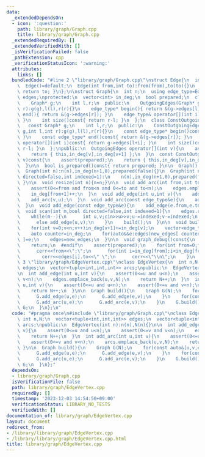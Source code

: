```yaml
---
data:
  _extendedDependsOn:
  - icon: ':question:'
    path: library/graph/Graph.cpp
    title: library/graph/Graph.cpp
  _extendedRequiredBy: []
  _extendedVerifiedWith: []
  _isVerificationFailed: false
  _pathExtension: cpp
  _verificationStatusIcon: ':warning:'
  attributes:
    links: []
  bundledCode: "#line 2 \"library/graph/Graph.cpp\"\nstruct Edge{\n  int from,to;\n\
    \  Edge()=default;\n  Edge(int from,int to):from(from),to(to){}\n  operator int()const{\
    \ return to; }\n};\n\nstruct Graph{\n  int n;\n  using edge_type=Edge;\n  vector<edge_type>\
    \ edges;\nprotected:\n  vector<int> in_deg;\n  bool prepared;\n  class OutgoingEdges{\n\
    \    Graph* g;\n    int l,r;\n  public:\n    OutgoingEdges(Graph* g,int l,int\
    \ r):g(g),l(l),r(r){}\n    edge_type* begin(){ return &(g->edges[l]); }\n    edge_type*\
    \ end(){ return &(g->edges[r]); }\n    edge_type& operator[](int i){ return g->edges[l+i];\
    \ }\n    int size()const{ return r-l; }\n  };\n  class ConstOutgoingEdges{\n \
    \   const Graph* g;\n    int l,r;\n  public:\n    ConstOutgoingEdges(const Graph*\
    \ g,int l,int r):g(g),l(l),r(r){}\n    const edge_type* begin()const{ return &(g->edges[l]);\
    \ }\n    const edge_type* end()const{ return &(g->edges[r]); }\n    const edge_type&\
    \ operator[](int i)const{ return g->edges[l+i]; }\n    int size()const{ return\
    \ r-l; }\n  };\npublic:\n  OutgoingEdges operator[](int v){\n    assert(prepared);\n\
    \    return { this,in_deg[v],in_deg[v+1] };\n  }\n  const ConstOutgoingEdges operator[](int\
    \ v)const{\n    assert(prepared);\n    return { this,in_deg[v],in_deg[v+1] };\n\
    \  }\n\n  bool is_prepared()const{ return prepared; }\n\n  Graph():n(0),in_deg(1,0),prepared(false){}\n\
    \  Graph(int n):n(n),in_deg(n+1,0),prepared(false){}\n  Graph(int n,int m,bool\
    \ directed=false,int indexed=1):\n    n(n),in_deg(n+1,0),prepared(false){ scan(m,directed,indexed);\
    \ }\n\n  void resize(int n){n=n;}\n\n  void add_arc(int from,int to){\n    assert(!prepared);\n\
    \    assert(0<=from and from<n and 0<=to and to<n);\n    edges.emplace_back(from,to);\n\
    \    in_deg[from+1]++;\n  }\n  void add_edge(int u,int v){\n    add_arc(u,v);\n\
    \    add_arc(v,u);\n  }\n  void add_arc(const edge_type&e){\n    add_arc(e.from,e.to);\n\
    \  }\n  void add_edge(const edge_type&e){\n    add_edge(e.from,e.to);\n  }\n\n\
    \  void scan(int m,bool directed=false,int indexed=1){\n    edges.reserve(directed?m:2*m);\n\
    \    while(m--){\n      int u,v;cin>>u>>v;u-=indexed;v-=indexed;\n      if(directed)add_arc(u,v);\n\
    \      else add_edge(u,v);\n    }\n    build();\n  }\n\n  void build(){\n    assert(!prepared);prepared=true;\n\
    \    for(int v=0;v<n;v++)in_deg[v+1]+=in_deg[v];\n    vector<edge_type> new_edges(in_deg.back());\n\
    \    auto counter=in_deg;\n    for(auto&&e:edges)new_edges[ counter[e.from]++\
    \ ]=e;\n    edges=new_edges;\n  }\n\n  void graph_debug()const{\n  #ifndef __LOCAL\n\
    \    return;\n  #endif\n    assert(prepared);\n    for(int from=0;from<n;from++){\n\
    \      cerr<<from<<\";\";\n      for(int i=in_deg[from];i<in_deg[from+1];i++)\n\
    \        cerr<<edges[i].to<<\" \";\n      cerr<<\"\\n\";\n    }\n  }\n};\n#line\
    \ 3 \"library/graph/EdgeVertex.cpp\"\nclass EdgeVertex{\n  int n,N;\n  vector<tuple<int,int,int>>\
    \ edges;\n  vector<tuple<int,int,int>> arcs;\npublic:\n  EdgeVertex(int n):n(n),N(n){}\n\
    \n  int add_edge(int u,int v){\n    assert(0<=u and u<n);\n    assert(0<=v and\
    \ v<n);\n    edges.emplace_back(u,v,N);\n    return N++;\n  }\n  int add_arc(int\
    \ u,int v){\n    assert(0<=u and u<n);\n    assert(0<=v and v<n);\n    arcs.emplace_back(u,v,N);\n\
    \    return N++;\n  }\n\n  Graph build(){\n    Graph G(N);\n    for(const auto&[u,v,e]:edges){\n\
    \      G.add_edge(u,e);\n      G.add_edge(e,v);\n    }\n    for(const auto&[u,v,e]:arcs){\n\
    \      G.add_arc(u,e);\n      G.add_arc(e,v);\n    }\n    G.build();\n    return\
    \ G;\n  }\n};\n"
  code: "#pragma once\n#include \"library/graph/Graph.cpp\"\nclass EdgeVertex{\n \
    \ int n,N;\n  vector<tuple<int,int,int>> edges;\n  vector<tuple<int,int,int>>\
    \ arcs;\npublic:\n  EdgeVertex(int n):n(n),N(n){}\n\n  int add_edge(int u,int\
    \ v){\n    assert(0<=u and u<n);\n    assert(0<=v and v<n);\n    edges.emplace_back(u,v,N);\n\
    \    return N++;\n  }\n  int add_arc(int u,int v){\n    assert(0<=u and u<n);\n\
    \    assert(0<=v and v<n);\n    arcs.emplace_back(u,v,N);\n    return N++;\n \
    \ }\n\n  Graph build(){\n    Graph G(N);\n    for(const auto&[u,v,e]:edges){\n\
    \      G.add_edge(u,e);\n      G.add_edge(e,v);\n    }\n    for(const auto&[u,v,e]:arcs){\n\
    \      G.add_arc(u,e);\n      G.add_arc(e,v);\n    }\n    G.build();\n    return\
    \ G;\n  }\n};"
  dependsOn:
  - library/graph/Graph.cpp
  isVerificationFile: false
  path: library/graph/EdgeVertex.cpp
  requiredBy: []
  timestamp: '2023-12-03 14:54:50+09:00'
  verificationStatus: LIBRARY_NO_TESTS
  verifiedWith: []
documentation_of: library/graph/EdgeVertex.cpp
layout: document
redirect_from:
- /library/library/graph/EdgeVertex.cpp
- /library/library/graph/EdgeVertex.cpp.html
title: library/graph/EdgeVertex.cpp
---
```

